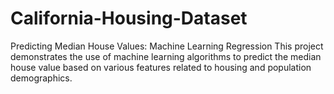 # California-Housing-Dataset
Predicting Median House Values: Machine Learning Regression This project demonstrates the use of machine learning algorithms to predict the median house value based on various features related to housing and population demographics.
